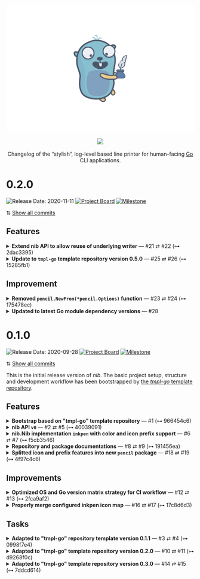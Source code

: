 <p align="center"><img src="https://github.com/svengreb/nib/blob/main/assets/images/repository-hero.svg?raw=true"/></p>

<p align="center"><a href="https://github.com/svengreb/nib/releases/latest"><img src="https://img.shields.io/github/release/svengreb/nib.svg?style=flat-square&label=Release&logo=github&logoColor=eceff4&colorA=4c566a&colorB=88c0d0"/></a></p>

<p align="center">Changelog of the “stylish“, log-level based line printer for human-facing <a href="https://go.dev" target="_blank">Go</a> CLI applications.</p>

<!--lint disable no-duplicate-headings no-duplicate-headings-in-section-->

# 0.2.0

![Release Date: 2020-11-11](https://img.shields.io/static/v1?style=flat-square&label=Release%20Date&message=2020-11-11&colorA=4c566a&colorB=88c0d0) [![Project Board](https://img.shields.io/static/v1?style=flat-square&label=Project%20Board&message=0.2.0&logo=github&logoColor=eceff4&colorA=4c566a&colorB=88c0d0)](https://github.com/svengreb/nib/projects/5) [![Milestone](https://img.shields.io/static/v1?style=flat-square&label=Milestone&message=0.2.0&logo=github&logoColor=eceff4&colorA=4c566a&colorB=88c0d0)](https://github.com/svengreb/nib/milestone/2)

⇅ [Show all commits][gh-compare-tag-v0.1.0_v0.2.0]

## Features

<details>
<summary><strong>Extend nib API to allow reuse of underlying writer</strong> — #21 ⇄ #22 (⊶ 2dac3395)</summary>

↠ To allow to reuse the underlying [io.Writer][go-doc-pkg-type-io#writer] the new `Writer() io.Writer` method has been added to the [`nib.Nib` interface][go-pkg-if-svengreb/nib#nib].
Both implementations the [`pencil`][go-pkg-svengreb/nib/pencil] and [`inkpen`][go-pkg-svengreb/nib/inkpen] package have been adapted to this change.

</details>

<details>
<summary><strong>Update to <code>tmpl-go</code> template repository version 0.5.0</strong> — #25 ⇄ #26 (⊶ 15285fb1)</summary>

↠ Updated to [`tmpl-go` version 0.5.0][gh-tmpl-go-rel-v0.5.0] (including [version 0.4.0][gh-tmpl-go-rel-v0.4.0]) that…

1. …[introduces the initial project documentation][svengreb/tmpl-go#32].
2. …[updates golangci-lint to the currently latest version 1.32.0][svengreb/tmpl-go#21] which introduces new linters like [errorlint][]., [tparallel][]. and [wrapcheck][].
3. …updates to `tmpl` version 0.7.0 ([#25][svengreb/tmpl-go#25] [#34][svengreb/tmpl-go#34]).
   This includes…
   - …a new configuration file for [automated dependency updates and security alerts][svengreb/tmpl#52] with [Dependabot][]. Next to update configurations for the [CI/CD GitHub action workflow][tmpl#cicd] and [Yarn/NPM dependencies][tmpl#node], the file has been extended to support [Go modules][go-doc-mod].
   - …updates to the latest Node.js package dependency & GitHub Action versions.
   - …a [change of the NPM package name to use a namespace][svengreb/tmpl#48] which helps to prevent collisions with already existing NPM packages like [tmpl][npm-tmpl].

</details>

## Improvement

<details>
<summary><strong>Removed <code>pencil.NewFrom(*pencil.Options)</code> function</strong> — #23 ⇄ #24 (⊶ 175478ec)</summary>

↠ The [`pencil.NewFrom(*pencil.Options)`][gh-blob-pencil-2dac3395#l26-27] function was not necessary because…

1. …there is currently no way to get the actual options from a `pencil` instance.
2. …new `pencil` instances with different options can be simply composed by using the variadic parameter of the `pencil.New(pencil.Option...)` function.

Therefore the `pencil.NewFrom(*pencil.Options)` has been removed to simply the package surface.

</details>

<details>
<summary><strong>Updated to latest Go module dependency versions</strong> — #28</summary>

↠ Bumped outdated Go module dependencies to their latest versions:

- #28 (⊶ 76653193) [`github.com/fatih/color`][github.com/fatih/color] from [1.9.0 to 1.10.0][gh-fatih/color-v1.9.0_v1.10.0] — upgrades the `github.com/mattn/go-colorable` and `github.com/mattn/go-isatty` dependencies which include various bug fixes and improvements.

</details>

# 0.1.0

![Release Date: 2020-09-28](https://img.shields.io/static/v1?style=flat-square&label=Release%20Date&message=2020-09-28&colorA=4c566a&colorB=88c0d0) [![Project Board](https://img.shields.io/static/v1?style=flat-square&label=Project%20Board&message=0.1.0&logo=github&logoColor=eceff4&colorA=4c566a&colorB=88c0d0)](https://github.com/svengreb/nib/projects/4) [![Milestone](https://img.shields.io/static/v1?style=flat-square&label=Milestone&message=0.1.0&logo=github&logoColor=eceff4&colorA=4c566a&colorB=88c0d0)](https://github.com/svengreb/nib/milestone/1)

⇅ [Show all commits][repo-compare-tag-init_v0.1.0]

This is the initial release version of _nib_.
The basic project setup, structure and development workflow has been bootstrapped by [the _tmpl-go_ template repository][gh-tmpl-go].

## Features

<details>
<summary><strong>Bootstrap based on "tmpl-go" template repository</strong> — #1 (⊶ 966454c6)</summary>

<p align="center"><img src="https://github.com/svengreb/tmpl-go/blob/main/assets/images/repository-hero.svg?raw=true"/></p>

↠ Bootstrapped the basic project setup, structure and development workflow [from version 0.1.0][gh-tmpl-go-rl-v0.1.0] of the ["tmpl-go" template repository][gh-tmpl-go].
Additionally specific assets like the repository hero image have been replaced and documentations like the _README_ and GitHub issue/PR templates are adjusted.

</details>

<details>
<summary><strong>nib API <code>v0</code></strong> — #2 ⇄ #5 (⊶ 40039091)</summary>

↠ Implemented the API `v0` with the following interfaces and types:

- Ⓘ `Nib` — a log-level based line printer for human-facing messages.
- Ⓣ `Verbosity` — defines the verbosity level of the line printer.

</details>

<details>
<summary><strong>nib.Nib implementation <code>inkpen</code> with color and icon prefix support</strong> — #6 ⇄ #7 (⊶ f5cb3546)</summary>

↠ Implemented a new package `inkpen` that implements the `nib.Nib` API `v0` (designed in #5) with color support, custom prefixes and verbosity level icons for human-facing CLI messages.

The default IO output stream is configurable by accepting a [io.Writer][go-doc-pkg-type-io#writer]. The default writer is [color.Output][gh-blob-fatih/color#output] of the [github.com/fatih/color][gh-fatih/color] which provides automatic TTY and terminal color support detection.

The following [verbosity levels][repo-blob-verbosity-40039091] have been implemented with default icons:

- ⦿ `debug`
- ✕ `error`
- ⭍ `fatal`
- ➜ `info`
- ✓ `success`
- ! `warning`

</details>

<details>
<summary><strong>Repository and package documentations</strong> — #8 ⇄ #9 (⊶ 191456ea)</summary>

↠ Wrote the repository and package documentation which includes information and guides about provided **features**, the currently latest **API** `v0`, general **usage instructions** as well as detailed information about **configurations** like the [**verbosity**][go-pkg-type-svengreb/nib#verbosity], customizable [**icons**][repo-blob-inkpen-default_icons-f5cb3546] and [**prefixes**][go-pkg-met-svengreb/nib/inkpen#setprefixes].

</details>

<details>
<summary><strong>Splitted icon and prefix features into new <code>pencil</code> package</strong> — #18 ⇄ #19 (⊶ 4f97c4c6)</summary>

↠ Before the `inkpen` package provided a writer that was able to print verbosity level icons and prefixes with colors. To allow to use icons and prefixes without colors both features have been moved into a [new `pencil` package][go-pkg-svengreb/nib/pencil] with a [new `pencil.Pencil` type][go-pkg-type-svengreb/nib/pencil#pencil]. The [`inkpen.Inkpen` type][go-pkg-type-svengreb/nib/inkpen#inkpen] has been changed to compose this new type and additionally allows to color the output.

In order to make it easier to configure both types, new package specific options has been implemented that are available via variadic parameters to the constructor functions of these types. This reduces the required code to configure a writer and also provides a safer usage with _Goroutines_.

</details>

## Improvements

<details>
<summary><strong>Optimized OS and Go version matrix strategy for CI workflow</strong> — #12 ⇄ #13 (⊶ 2fca9af2)</summary>

↠ Before the CI workflow used a matrix strategy to run the `lint-node`, `lint-go` and `test` jobs, but this also included steps that were not necessary for this repository. This has been improved to make the workflow run faster by avoiding unnecessary steps:

- The `lint-node` job has been changed to only run on the [currently latest stable Node version `14.x`]
  [nodejs/node-cl-v14] only on _Linux_ because this repository is not focused on JavaScript but only runs Node based tools to lint other files within this repository.
- The `lint-go` job has been changed to only run on the [currently latest stable Go version `1.15.x`][go-doc-rln-1.15] only on _Linux_ because `golangci-lint` doesn't care about the _Go_ version and OS it runs on but only statically checks the source code.
- The `test` job has been changed to only run on the [currently latest stable Go version `1.15.x`][go-doc-rln-1.15] and only _Linux_ and _Windows_ while _macOS_ is not necessary for this repository because there is no _macOS_ specific code.

These changes also help to keep the required GitHub Action run minutes for the account of this repository as small as possible without wasting resources for unnecessary tasks.

</details>

<details>
<summary><strong>Properly merge configured inkpen icon map</strong> — #16 ⇄ #17 (⊶ 17c8d6d3)</summary>

↠ Before the `inkpen.SetIcons(map[nib.Verbosity]Icon)` method has overridden a `nib.Verbosity` entry instead of merging the `ColorFunc` and `Value` fields causing unexpected behavior like uncolored output or missing icons. This has been changed to check for the _zero value_ of the fields and merge them with the already configured struct.

</details>

## Tasks

<details>
<summary><strong>Adapted to "tmpl-go" repository template version 0.1.1</strong> — #3 ⇄ #4 (⊶ 0998f7e4)</summary>

↠ Adapted to ["tmpl-go" version 0.1.1][gh-tmpl-go-rl-v0.1.1] which includes an [important bug fix][svengreb/tmpl-go#7] regarding the golangci-lint YAML configuration for the [go-header][] linter that caused golangci-lint to fail.

</details>

<details>
<summary><strong>Adapted to "tmpl-go" template repository version 0.2.0</strong> — #10 ⇄ #11 (⊶ d9268f0c)</summary>

↠ Adapted to ["tmpl-go" version 0.2.0][gh-tmpl-go-rl-v0.2.0] which includes a [basic setup for testing in the CI workflow][svengreb/tmpl-go#11] using _Go_'s official `go test` command with enabled coverage and race detector.

</details>

<details>
<summary><strong>Adapted to "tmpl-go" template repository version 0.3.0</strong> — #14 ⇄ #15 (⊶ 7ddcd614)</summary>

↠ Adapted to ["tmpl-go" version 0.3.0][svengreb/tmpl-go-rel-v0.3.0] which includes a [optimized run configuration for the CI workflow][svengreb/tmpl-go#18] that helps to improve the performance through more fine grained configurations:

- Only runs on pushes to the `main` branch.
- Only runs on pushes for `v*` tags.
- Always runs for pushes to PRs.

</details>

<!--
+------------------+
+ Formatting Notes +
+------------------+

The `<summary />` tag must be separated with a blank line from the actual item content paragraph,
otherwise Markdown elements are not parsed and rendered!

+------------------+
+ Symbol Reference +
+------------------+
↠ (U+21A0): Start of a log section description
— (U+2014): Separator between a log section title and the metadata
⇄ (U+21C4): Separator between a issue ID and pull request ID in a log metadata
⊶ (U+22B6): Icon prefix for the short commit SHA checksum in a log metadata
⇅ (U+21C5): Icon prefix for the link of the Git commit history comparison on GitHub
-->

<!--lint disable final-definition-->

<!-- Base Links -->

[go-pkg-svengreb/nib/pencil]: https://pkg.go.dev/github.com/svengreb/nib/pencil
[go-doc-pkg-type-io#writer]: https://golang.org/pkg/io/#Writer

<!-- v0.1.0 -->

[gh-blob-fatih/color#output]: https://github.com/fatih/color/blob/fccafd9e876be44d0d7b380a3b03aeb661c1e231/color.go#L25
[gh-fatih/color]: https://github.com/fatih/color
[gh-tmpl-go-rl-v0.1.0]: https://github.com/svengreb/tmpl-go/releases/tag/v0.1.0
[gh-tmpl-go-rl-v0.1.1]: https://github.com/svengreb/tmpl-go/releases/tag/v0.1.1
[gh-tmpl-go-rl-v0.2.0]: https://github.com/svengreb/tmpl-go/releases/tag/v0.2.0
[gh-tmpl-go]: https://github.com/svengreb/tmpl-go
[go-doc-rln-1.15]: https://golang.org/doc/go1.15
[go-header]: https://github.com/denis-tingajkin/go-header
[go-pkg-met-svengreb/nib/inkpen#setprefixes]: https://pkg.go.dev/github.com/svengreb/nib/inkpen#Inkpen.SetPrefixes
[go-pkg-type-svengreb/nib/inkpen#inkpen]: https://pkg.go.dev/github.com/svengreb/nib/inkpen#Inkpen
[go-pkg-type-svengreb/nib/pencil#pencil]: https://pkg.go.dev/github.com/svengreb/nib/pencil#Pencil
[go-pkg-type-svengreb/nib#verbosity]: https://pkg.go.dev/github.com/svengreb/nib#Verbosity
[nodejs/node-cl-v14]: https://github.com/nodejs/node/blob/master/doc/changelogs/CHANGELOG_V14.md
[repo-blob-inkpen-default_icons-f5cb3546]: https://github.com/svengreb/nib/blob/f5cb3546efb0efa6fa25ded6dec96fcbf83e9857/inkpen/inkpen.go#L29-L37
[repo-blob-verbosity-40039091]: https://github.com/svengreb/nib/blob/400390915ca497add7c43aa1ff232a08c8501081/verbosity.go
[repo-compare-tag-init_v0.1.0]: https://github.com/svengreb/nib/compare/4ca4af20...v0.1.0
[svengreb/tmpl-go-rel-v0.3.0]: https://github.com/svengreb/tmpl-go/releases/tag/v0.3.0
[svengreb/tmpl-go#11]: https://github.com/svengreb/tmpl-go/pull/11
[svengreb/tmpl-go#18]: https://github.com/svengreb/tmpl-go/issues/18
[svengreb/tmpl-go#7]: https://github.com/svengreb/tmpl-go/pull/7

<!-- v0.2.0 -->

[dependabot]: https://dependabot.com
[errorlint]: https://github.com/polyfloyd/go-errorlint
[gh-blob-pencil-2dac3395#l26-27]: https://github.com/svengreb/nib/blob/2dac3395/pencil/pencil.go#L26-L27
[gh-compare-tag-v0.1.0_v0.2.0]: https://github.com/svengreb/nib/compare/v0.1.0...v0.2.0
[gh-fatih/color-v1.9.0_v1.10.0]: https://github.com/fatih/color/compare/v1.9.0...v1.10.0
[gh-tmpl-go-rel-v0.4.0]: https://github.com/svengreb/tmpl-go/releases/tag/v0.4.0
[gh-tmpl-go-rel-v0.5.0]: https://github.com/svengreb/tmpl-go/releases/tag/v0.5.0
[github.com/fatih/color]: https://github.com/fatih/color
[go-doc-mod]: https://golang.org/ref/mod
[go-pkg-if-svengreb/nib#nib]: https://pkg.go.dev/github.com/svengreb/nib#Nib
[go-pkg-svengreb/nib/inkpen]: https://pkg.go.dev/github.com/svengreb/nib/inkpen
[npm-tmpl]: https://www.npmjs.com/package/tmpl
[svengreb/tmpl-go#21]: https://github.com/svengreb/tmpl-go/pull/21
[svengreb/tmpl-go#25]: https://github.com/svengreb/tmpl-go/issues/25
[svengreb/tmpl-go#32]: https://github.com/svengreb/tmpl-go/pull/32
[svengreb/tmpl-go#34]: https://github.com/svengreb/tmpl-go/issues/34
[svengreb/tmpl#48]: https://github.com/svengreb/tmpl/issues/48
[svengreb/tmpl#52]: https://github.com/svengreb/tmpl/issues/52
[tmpl#cicd]: https://github.com/svengreb/tmpl#cicd-action-workflow
[tmpl#node]: https://github.com/svengreb/tmpl#nodejs-yarn-and-npm
[tparallel]: https://github.com/moricho/tparallel
[wrapcheck]: https://github.com/tomarrell/wrapcheck
